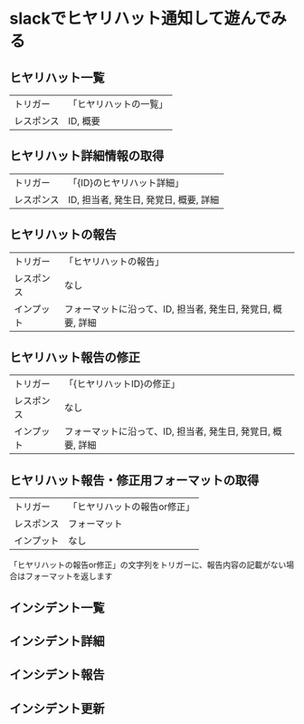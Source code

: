 # slackでヒヤリハット通知して遊んでみる

## ヒヤリハット一覧
| | |
| --- | --- |
|トリガー| 「ヒヤリハットの一覧」
|レスポンス|ID, 概要|

## ヒヤリハット詳細情報の取得
| | |
| --- | ---|
|トリガー|「{ID}のヒヤリハット詳細」 |
|レスポンス|ID, 担当者, 発生日, 発覚日, 概要, 詳細|

## ヒヤリハットの報告
| | |
|---|---|
|トリガー|「ヒヤリハットの報告」|
|レスポンス|なし|
|インプット|フォーマットに沿って、ID, 担当者, 発生日, 発覚日, 概要, 詳細|

## ヒヤリハット報告の修正
| | |
|---|---|
|トリガー|「{ヒヤリハットID}の修正」|
|レスポンス|なし|
|インプット|フォーマットに沿って、ID, 担当者, 発生日, 発覚日, 概要, 詳細|

## ヒヤリハット報告・修正用フォーマットの取得
|||
|---|---|
|トリガー|「ヒヤリハットの報告or修正」|
|レスポンス|フォーマット|
|インプット|なし|
「ヒヤリハットの報告or修正」の文字列をトリガーに、報告内容の記載がない場合はフォーマットを返します

## インシデント一覧

## インシデント詳細

## インシデント報告

## インシデント更新
